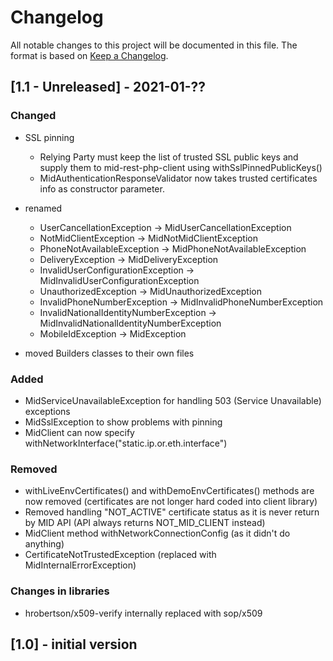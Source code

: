# Changelog
All notable changes to this project will be documented in this file.
The format is based on [Keep a Changelog](https://keepachangelog.com/en/1.0.0/).

## [1.1 - Unreleased] - 2021-01-??

### Changed
- SSL pinning
    - Relying Party must keep the list of trusted SSL public keys and supply them to mid-rest-php-client using withSslPinnedPublicKeys()
    - MidAuthenticationResponseValidator now takes trusted certificates info as constructor parameter.

- renamed
    - UserCancellationException -> MidUserCancellationException
    - NotMidClientException -> MidNotMidClientException
    - PhoneNotAvailableException -> MidPhoneNotAvailableException
    - DeliveryException -> MidDeliveryException
    - InvalidUserConfigurationException -> MidInvalidUserConfigurationException
    - UnauthorizedException -> MidUnauthorizedException
    - InvalidPhoneNumberException -> MidInvalidPhoneNumberException
    - InvalidNationalIdentityNumberException -> MidInvalidNationalIdentityNumberException
    - MobileIdException -> MidException
- moved Builders classes to their own files  


### Added
- MidServiceUnavailableException for handling 503 (Service Unavailable) exceptions
- MidSslException to show problems with  pinning
- MidClient can now specify withNetworkInterface("static.ip.or.eth.interface") 

### Removed
- withLiveEnvCertificates() and withDemoEnvCertificates() methods are now removed (certificates are not longer hard coded into client library)
- Removed handling "NOT_ACTIVE" certificate status as it is never return by MID API (API always returns NOT_MID_CLIENT instead)
- MidClient method withNetworkConnectionConfig (as it didn't do anything)
- CertificateNotTrustedException (replaced with MidInternalErrorException)

### Changes in libraries
- hrobertson/x509-verify internally replaced with sop/x509

## [1.0] - initial version

